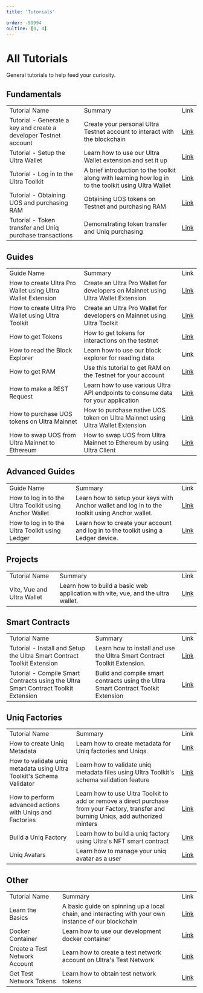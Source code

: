 ```yaml
---
title: 'Tutorials'

order: -99994
oultine: [0, 4]
---
```


# All Tutorials

General tutorials to help feed your curiosity.

## Fundamentals

<table>
    <tr>
        <td>Tutorial Name</td>
        <td>Summary</td>
        <td>Link</td>
    </tr>
    <tr>
        <td>Tutorial - Generate a key and create a developer Testnet account</td>
        <td>Create your personal Ultra Testnet account to interact with the blockchain</td>
        <td><a href="../fundamentals/tutorial-generate-key-and-create-testnet-account">Link</a></td>
    </tr>
    <tr>
        <td>Tutorial - Setup the Ultra Wallet</td>
        <td>Learn how to use our Ultra Wallet extension and set it up</td>
        <td><a href="../fundamentals/tutorial-setup-the-wallet">Link</a></td>
    </tr>
    <tr>
        <td>Tutorial - Log in to the Ultra Toolkit</td>
        <td>A brief introduction to the toolkit along with learning how log in to the toolkit using Ultra Wallet</td>
        <td><a href="../fundamentals/tutorial-login-to-toolkit">Link</a></td>
    </tr>
    <tr>
        <td>Tutorial - Obtaining UOS and purchasing RAM</td>
        <td>Obtaining UOS tokens on Testnet and purchasing RAM</td>
        <td><a href="../fundamentals/tutorial-obtain-token-and-purchase-ram">Link</a></td>
    </tr>
    <tr>
        <td>Tutorial - Token transfer and Uniq purchase transactions</td>
        <td>Demonstrating token transfer and Uniq purchasing</td>
        <td><a href="../fundamentals/tutorial-token-transfer-and-nft-purchase">Link</a></td>
    </tr>
</table>

## Guides

<table>
    <tr>
        <td>Guide Name</td>
        <td>Summary</td>
        <td>Link</td>
    </tr>
    <tr>
        <td>How to create Ultra Pro Wallet using Ultra Wallet Extension</td>
        <td>Create an Ultra Pro Wallet for developers on Mainnet using Ultra Wallet Extension</td>
        <td><a href="../guides/how-to-create-ultra-pro-wallet">Link</a></td>
    </tr>
    <tr>
        <td>How to create Ultra Pro Wallet using Ultra Toolkit</td>
        <td>Create an Ultra Pro Wallet for developers on Mainnet using Ultra Toolkit</td>
        <td><a href="../guides/how-to-create-ultra-pro-wallet-using-toolkit">Link</a></td>
    </tr>
    <tr>
        <td>How to get Tokens</td>
        <td>How to get tokens for interactions on the testnet</td>
        <td><a href="../guides/how-to-get-tokens">Link</a></td>
    </tr>
    <tr>
        <td>How to read the Block Explorer</td>
        <td>Learn how to use our block explorer for reading data</td>
        <td><a href="../guides/how-to-read-the-block-explorer">Link</a></td>
    </tr>
    <tr>
        <td>How to get RAM</td>
        <td>Use this tutorial to get RAM on the Testnet for your account</td>
        <td><a href="../guides/how-to-get-ram">Link</a></td>
    </tr>
    <tr>
        <td>How to make a REST Request</td>
        <td>Learn how to use various Ultra API endpoints to consume data for your application</td>
        <td><a href="../guides/how-to-make-a-rest-request">Link</a></td>
    </tr>
    <tr>
        <td>How to purchase UOS tokens on Ultra Mainnet</td>
        <td>How to purchase native UOS token on Ultra Mainnet using Ultra Wallet Extension</td>
        <td><a href="../guides/how-to-buy-uos">Link</a></td>
    </tr>
    <tr>
        <td>How to swap UOS from Ultra Mainnet to Ethereum</td>
        <td>How to swap UOS from Ultra Mainnet to Ethereum by using Ultra Client</td>
        <td><a href="../guides/how-to-swap-tokens">Link</a></td>
    </tr>
</table>

## Advanced Guides

<table>
    <tr>
        <td>Guide Name</td>
        <td>Summary</td>
        <td>Link</td>
    </tr>
    <tr>
        <td>How to log in to the Ultra Toolkit using Anchor Wallet</td>
        <td>Learn how to setup your keys with Anchor wallet and log in to the toolkit using Anchor wallet.</td>
        <td><a href="../advanced-guides/how-to-login-to-toolkit-using-anchor-wallet">Link</a></td>
    </tr>
    <tr>
        <td>How to log in to the Ultra Toolkit using Ledger</td>
        <td>Learn how to create your account and log in to the toolkit using a Ledger device.</td>
        <td><a href="../advanced-guides/how-to-login-to-toolkit-using-ledger">Link</a></td>
    </tr>
</table>

## Projects

<table>
    <tr>
        <td>Tutorial Name</td>
        <td>Summary</td>
        <td>Link</td>
    </tr>
    <tr>
        <td>Vite, Vue and Ultra Wallet</td>
        <td>Learn how to build a basic web application with vite, vue, and the ultra wallet.</td>
        <td><a href="../projects/vite-vue-ultra-wallet/index">Link</a></td>
    </tr>
</table>

## Smart Contracts

<table>
    <tr>
        <td>Tutorial Name</td>
        <td>Summary</td>
        <td>Link</td>
    </tr>
    <tr>
        <td>Tutorial - Install and Setup the Ultra Smart Contract Toolkit Extension</td>
        <td>Learn how to install and use the Ultra Smart Contract Toolkit Extension.</td>
        <td><a href="../smart-contracts/index">Link</a></td>
    </tr>
    <tr>
        <td>Tutorial - Compile Smart Contracts using the Ultra Smart Contract Toolkit Extension</td>
        <td>Build and compile smart contracts using the Ultra Smart Contract Toolkit Extension</td>
        <td><a href="../smart-contracts/compile">Link</a></td>
    </tr>
</table>

## Uniq Factories

<table>
    <tr>
        <td>Tutorial Name</td>
        <td>Summary</td>
        <td>Link</td>
    </tr>
    <tr>
        <td>How to create Uniq Metadata</td>
        <td>Learn how to create metadata for Uniq factories and Uniqs.</td>
        <td><a href="../uniq-factories/creating-uniq-factories/how-to-create-uniq-metadata">Link</a></td>
    </tr>
    <tr>
        <td>How to validate uniq metadata using Ultra Toolkit's Schema Validator</td>
        <td>Learn how to validate uniq metadata files using Ultra Toolkit's schema validation feature</td>
        <td><a href="../uniq-factories/creating-uniq-factories/how-to-validate-uniq-metadata-using-schema-validator-toolkit">Link</a></td>
    </tr>
    <tr>
        <td>How to perform advanced actions with Uniqs and Factories</td>
        <td>Learn how to use Ultra Toolkit to add or remove a direct purchase from your Factory, transfer and burning Uniqs, add authorized minters</td>
        <td><a href="../uniq-factories/factory-management/how-to-perform-advanced-actions-with-uniqs-and-factories">Link</a></td>
    </tr>
    <tr>
        <td>Build a Uniq Factory</td>
        <td>Learn how to build a uniq factory using Ultra's NFT smart contract</td>
        <td><a href="../uniq-factories/creating-uniq-factories/index">Link</a></td>
    </tr>
    <tr>
        <td>Uniq Avatars</td>
        <td>Learn how to manage your uniq avatar as a user</td>
        <td><a href="../uniq-factories/uniq-avatar/index">Link</a></td>
    </tr>
</table>

## Other

<table>
    <tr>
        <td>Tutorial Name</td>
        <td>Summary</td>
        <td>Link</td>
    </tr>
    <tr>
        <td>Learn the Basics</td>
        <td>A basic guide on spinning up a local chain, and interacting with your own instance of our blockchain</td>
        <td><a href="../general/basics/index">Link</a></td>
    </tr>
    <tr>
        <td>Docker Container</td>
        <td>Learn how to use our development docker container</td>
        <td><a href="../docker/index">Link</a></td>
    </tr>
    <tr>
        <td>Create a Test Network Account</td>
        <td>Learn how to create a test network account on Ultra's Test Network</td>
        <td><a href="../general/basics/create-a-testnet-account">Link</a></td>
    </tr>
    <tr>
        <td>Get Test Network Tokens</td>
        <td>Learn how to obtain test network tokens</td>
        <td><a href="../general/faucet/index">Link</a></td>
    </tr>
</table>
